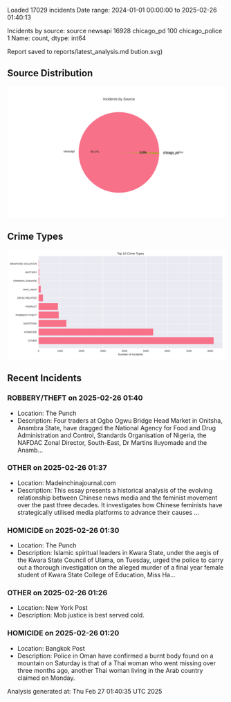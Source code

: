 
Loaded 17029 incidents
Date range: 2024-01-01 00:00:00 to 2025-02-26 01:40:13

Incidents by source:
source
newsapi           16928
chicago_pd          100
chicago_police        1
Name: count, dtype: int64

Report saved to reports/latest_analysis.md
bution.svg)

## Source Distribution
![Source Distribution](images/source_distribution.svg)

## Crime Types
![Crime Types](images/crime_types.svg)

## Recent Incidents

### ROBBERY/THEFT on 2025-02-26 01:40
- Location: The Punch
- Description: Four traders at Ogbo Ogwu Bridge Head Market in Onitsha, Anambra State, have dragged the National Agency for Food and Drug Administration and Control, Standards Organisation of Nigeria, the NAFDAC Zonal Director, South-East, Dr Martins Iluyomade and the Anamb…


### OTHER on 2025-02-26 01:37
- Location: Madeinchinajournal.com
- Description: This essay presents a historical analysis of the evolving relationship between Chinese news media and the feminist movement over the past three decades. It investigates how Chinese feminists have strategically utilised media platforms to advance their causes …


### HOMICIDE on 2025-02-26 01:30
- Location: The Punch
- Description: Islamic spiritual leaders in Kwara State, under the aegis of the Kwara State Council of Ulama, on Tuesday, urged the police to carry out a thorough investigation on the alleged murder of a final year female student of Kwara State College of Education, Miss Ha…


### OTHER on 2025-02-26 01:26
- Location: New York Post
- Description: Mob justice is best served cold.


### HOMICIDE on 2025-02-26 01:20
- Location: Bangkok Post
- Description: Police in Oman have confirmed a burnt body found on a mountain on Saturday is that of a Thai woman who went missing over three months ago, another Thai woman living in the Arab country claimed on Monday.

Analysis generated at: Thu Feb 27 01:40:35 UTC 2025
